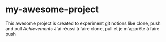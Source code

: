 # my-awesome-project

This awesome project is created to experiment git notions like clone, push and pull
_Achievements_
J'ai réussi à faire clone, pull et je m'apprête à faire push
